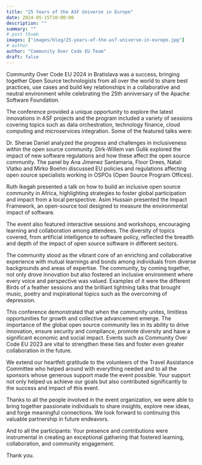 ```yaml
---
title: "25 Years of the ASF Universe in Europe"
date: 2024-05-15T10:00:00
description: ""
summary: ""
# post thumb
images: ["images/blog/25-years-of-the-asf-universe-in-europe.jpg"]
# author
author: "Community Over Code EU Team"
draft: false
---
```


Community Over Code EU 2024 in Bratislava was a success, bringing together Open Source technologists from all over the world to share best practices, use cases and build key relationships in a collaborative and neutral environment while celebrating the 25th anniversary of the Apache Software Foundation. 

The conference provided a unique opportunity to explore the latest innovations in ASF projects and the program included a variety of sessions covering topics such as data orchestration, technology finance, cloud computing and microservices integration. Some of the featured talks were:

Dr. Sherae Daniel analyzed the progress and challenges in inclusiveness within the open source community. Dirk-Willem van Gulik explored the impact of new software regulations and how these affect the open source community. The panel by Ana Jimenez Santamaria, Floor Drees, Natali Vlatko and Mirko Boehm discussed EU policies and regulations affecting open source specialists working in OSPOs (Open Source Program Offices). 

Ruth Ikegah presented a talk on how to build an inclusive open source community in Africa, highlighting strategies to foster global participation and impact from a local perspective.  Asim Hussain presented the Impact Framework, an open-source tool designed to measure the environmental impact of software.

The event also featured interactive sessions and workshops, encouraging learning and collaboration among attendees. The diversity of topics covered, from artificial intelligence to software policy, reflected the breadth and depth of the impact of open source software in different sectors.

The community stood as the vibrant core of an enriching and collaborative experience with mutual learnings and bonds among individuals from diverse backgrounds and areas of expertise. The community, by coming together, not only drove innovation but also fostered an inclusive environment where every voice and perspective was valued. Examples of it were the different Birds of a feather sessions and the brilliant lightning talks that brought music, poetry and inspirational topics such as the overcoming of depression. 

This conference demonstrated that when the community unites, limitless opportunities for growth and collective advancement emerge. The importance of the global open source community lies in its ability to drive innovation, ensure security and compliance, promote diversity and have a significant economic and social impact. Events such as Community Over Code EU 2023 are vital to strengthen these ties and foster even greater collaboration in the future.

We extend our heartfelt gratitude to the volunteers of the Travel Assistance Committee who helped around with everything needed and to all the sponsors whose generous support made the event possible. Your support not only helped us achieve our goals but also contributed significantly to the success and impact of this event. 

Thanks to all the people involved in the event organization, we were able to bring together passionate individuals to share insights, explore new ideas, and forge meaningful connections. We look forward to continuing this valuable partnership in future endeavors. 

And to all the participants: Your presence and contributions were instrumental in creating an exceptional gathering that fostered learning, collaboration, and community engagement.


Thank you.
